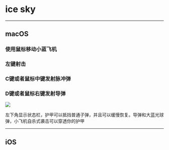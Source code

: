 # ice sky

---
## macOS

### 使用鼠标移动小蓝飞机
### 左键射击
### C键或者鼠标中键发射脉冲弹
### D键或者鼠标右键发射导弹

![](https://user-images.githubusercontent.com/31509619/86982566-265f1780-c1bc-11ea-9110-d5fd4e2fac53.png)

左下角显示状态栏，护甲可以抵挡普通子弹，并且可以缓慢恢复。导弹和大蓝光球弹，小飞机自杀式袭击可以穿透你的护甲

---

## iOS

